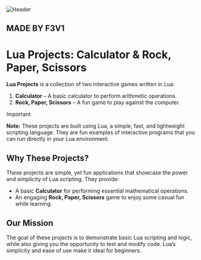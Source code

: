 ![Header](https://ibb.co/B2p7J7tB.png)

## MADE BY F3V1 ##

# Lua Projects: Calculator & Rock, Paper, Scissors

**Lua Projects** is a collection of two interactive games written in Lua:  
1. **Calculator** – A basic calculator to perform arithmetic operations.
2. **Rock, Paper, Scissors** – A fun game to play against the computer.

> [!IMPORTANT]
> **Note:** These projects are built using Lua, a simple, fast, and lightweight scripting language. They are fun examples of interactive programs that you can run directly in your Lua environment.

## Why These Projects?
These projects are simple, yet fun applications that showcase the power and simplicity of Lua scripting. They provide:
- A basic **Calculator** for performing essential mathematical operations.
- An engaging **Rock, Paper, Scissors** game to enjoy some casual fun while learning.

## Our Mission
The goal of these projects is to demonstrate basic Lua scripting and logic, while also giving you the opportunity to test and modify code. Lua’s simplicity and ease of use make it ideal for beginners.
